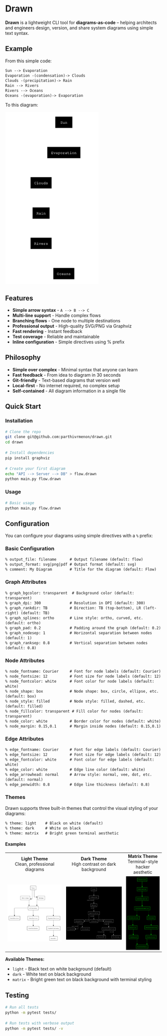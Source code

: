 # Drawn

**Drawn** is a lightweight CLI tool for **diagrams-as-code** – helping architects and engineers design, version, and share system diagrams using simple text syntax.

## Example

From this simple code:
```
Sun --> Evaporation
Evaporation -(condensation)-> Clouds
Clouds -(precipitation)-> Rain
Rain --> Rivers
Rivers --> Oceans
Oceans -(evaporation)-> Evaporation

```
To this diagram:

<img src="./docs/water_cycle.svg" alt="Water Cycle Diagram" width="300"/>

## Features

- **Simple arrow syntax** - `A --> B --> C`
- **Multi-line support** - Handle complex flows
- **Branching flows** - One node to multiple destinations  
- **Professional output** - High-quality SVG/PNG via Graphviz
- **Fast rendering** - Instant feedback
- **Test coverage** - Reliable and maintainable
- **Inline configuration** - Simple directives using % prefix

## Philosophy

- **Simple over complex** - Minimal syntax that anyone can learn
- **Fast feedback** - From idea to diagram in 30 seconds
- **Git-friendly** - Text-based diagrams that version well
- **Local-first** - No internet required, no complex setup
- **Self-contained** - All diagram information in a single file

## Quick Start

### Installation
```bash
# Clone the repo
git clone git@github.com:parthivrmenon/drawn.git
cd drawn

# Install dependencies
pip install graphviz

# Create your first diagram
echo "API --> Server --> DB" > flow.drawn
python main.py flow.drawn
```

### Usage

```bash
# Basic usage
python main.py flow.drawn
```

## Configuration

You can configure your diagrams using simple directives with a `%` prefix:

### Basic Configuration

```
% output_file: filename      # Output filename (default: flow)
% output_format: svg|png|pdf # Output format (default: svg)
% comment: My Diagram        # Title for the diagram (default: Flow)
```

### Graph Attributes

```
% graph_bgcolor: transparent  # Background color (default: transparent)
% graph_dpi: 300             # Resolution in DPI (default: 300)
% graph_rankdir: TB          # Direction: TB (top-bottom), LR (left-right) (default: TB)
% graph_splines: ortho       # Line style: ortho, curved, etc. (default: ortho)
% graph_pad: 0.2             # Padding around the graph (default: 0.2)
% graph_nodesep: 1           # Horizontal separation between nodes (default: 1)
% graph_ranksep: 0.8         # Vertical separation between nodes (default: 0.8)
```

### Node Attributes

```
% node_fontname: Courier     # Font for node labels (default: Courier)
% node_fontsize: 12          # Font size for node labels (default: 12)
% node_fontcolor: white      # Font color for node labels (default: white)
% node_shape: box            # Node shape: box, circle, ellipse, etc. (default: box)
% node_style: filled         # Node style: filled, dashed, etc. (default: filled)
% node_fillcolor: transparent # Fill color for nodes (default: transparent)
% node_color: white          # Border color for nodes (default: white)
% node_margin: 0.15,0.1      # Margin inside nodes (default: 0.15,0.1)
```

### Edge Attributes

```
% edge_fontname: Courier     # Font for edge labels (default: Courier)
% edge_fontsize: 12          # Font size for edge labels (default: 12)
% edge_fontcolor: white      # Font color for edge labels (default: white)
% edge_color: white          # Edge line color (default: white)
% edge_arrowhead: normal     # Arrow style: normal, vee, dot, etc. (default: normal)
% edge_penwidth: 0.8         # Edge line thickness (default: 0.8)
```

### Themes

Drawn supports three built-in themes that control the visual styling of your diagrams:

```
% theme: light    # Black on white (default)
% theme: dark     # White on black  
% theme: matrix   # Bright green terminal aesthetic
```

#### Examples
<div align="center">
<table>
  <tr>
    <td align="center"><b>Light Theme</b><br/>Clean, professional diagrams</td>
    <td align="center"><b>Dark Theme</b><br/>High contrast on dark background</td>
    <td align="center"><b>Matrix Theme</b><br/>Terminal-style hacker aesthetic</td>
  </tr>
  <tr>
    <td><img src="./docs/light.svg" alt="Light Theme"/></td>
    <td><img src="./docs/dark.svg" alt="Dark Theme"/></td>
    <td><img src="./docs/matrix.svg" alt="Matrix Theme"/></td>
  </tr>
</table>
</div>

**Available Themes:**
- `light` - Black text on white background (default)
- `dark` - White text on black background
- `matrix` - Bright green text on black background with terminal styling

## Testing

```bash
# Run all tests
python -m pytest tests/

# Run tests with verbose output
python -m pytest tests/ -v
